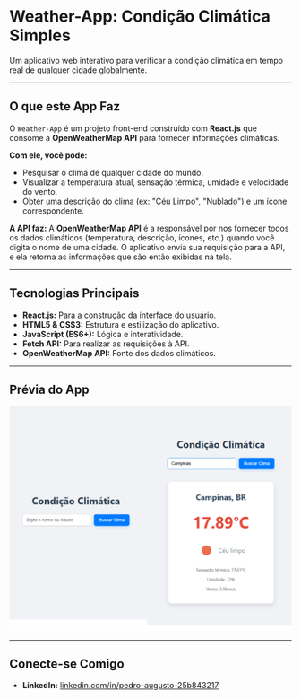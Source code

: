 # Weather-App: Condição Climática Simples

Um aplicativo web interativo para verificar a condição climática em tempo real de qualquer cidade globalmente.

---

##  O que este App Faz

O `Weather-App` é um projeto front-end construído com **React.js** que consome a **OpenWeatherMap API** para fornecer informações climáticas.

**Com ele, você pode:**
* Pesquisar o clima de qualquer cidade do mundo.
* Visualizar a temperatura atual, sensação térmica, umidade e velocidade do vento.
* Obter uma descrição do clima (ex: "Céu Limpo", "Nublado") e um ícone correspondente.

**A API faz:** A **OpenWeatherMap API** é a responsável por nos fornecer todos os dados climáticos (temperatura, descrição, ícones, etc.) quando você digita o nome de uma cidade. O aplicativo envia sua requisição para a API, e ela retorna as informações que são então exibidas na tela.

---



## Tecnologias Principais

* **React.js:** Para a construção da interface do usuário.
* **HTML5 & CSS3:** Estrutura e estilização do aplicativo.
* **JavaScript (ES6+):** Lógica e interatividade.
* **Fetch API:** Para realizar as requisições à API.
* **OpenWeatherMap API:** Fonte dos dados climáticos.

---

## Prévia do App

![Prévia do Weather-App](public/screenshot.png)

---

## Conecte-se Comigo

* **LinkedIn:** [linkedin.com/in/pedro-augusto-25b843217](https://www.linkedin.com/in/pedro-augusto-25b843217)
